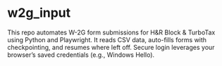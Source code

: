 # w2g_input
This repo automates W-2G form submissions for H&amp;R Block &amp; TurboTax using Python and Playwright. It reads CSV data, auto-fills forms with checkpointing, and resumes where left off. Secure login leverages your browser’s saved credentials (e.g., Windows Hello).
